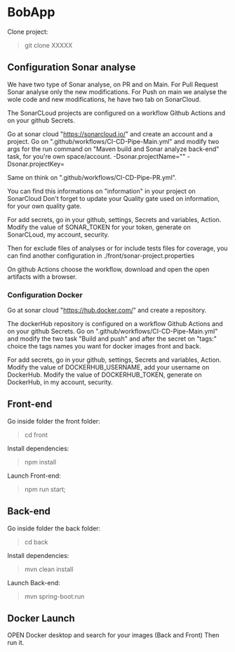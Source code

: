 # BobApp

Clone project:

> git clone XXXXX

## Configuration Sonar analyse

We have two type of Sonar analyse, on PR and on Main.
For Pull Request Sonar analyse only the new modifications.
For Push on main we analyse the wole code and new modifications, he have two tab on SonarCloud.


The SonarCLoud projects are configured on a workflow Github Actions and on your github Secrets.

Go at sonar cloud "https://sonarcloud.io/" and create an account and a project.
Go on ".github/workflows/CI-CD-Pipe-Main.yml" and modify two args for the run command on "Maven build and Sonar analyze back-end" task, for you're own space/account.
-Dsonar.projectName=""
-Dsonar.projectKey=

Same on think on ".github/workflows/CI-CD-Pipe-PR.yml".

You can find this informations on "information" in your project on SonarCloud
Don't forget to update your Quality gate used on information, for your own quality gate.


For add secrets, go in your github, settings, Secrets and variables, Action.
Modify the value of SONAR_TOKEN for your token, generate on SonarCLoud, my account, security.


Then for exclude files of analyses or for include tests files for coverage, you can find another configuration in ./front/sonar-project.properties 

On github Actions choose the workflow, download and open the open artifacts with a browser.

### Configuration Docker

Go at sonar cloud "https://hub.docker.com/" and create a repository.

The dockerHub repository is configured on a workflow Github Actions and on your github Secrets.
Go on ".github/workflows/CI-CD-Pipe-Main.yml" and modify the two task "Build and push" and after the secret on "tags:" choice the tags names you want for docker images front and back. 

For add secrets, go in your github, settings, Secrets and variables, Action.
Modify the value of DOCKERHUB_USERNAME, add your username on DockerHub.
Modify the value of DOCKERHUB_TOKEN, generate on DockerHub, in my account, security.

## Front-end 

Go inside folder the front folder:

> cd front

Install dependencies:

> npm install

Launch Front-end:

> npm run start;

## Back-end

Go inside folder the back folder:

> cd back

Install dependencies:

> mvn clean install

Launch Back-end:

>  mvn spring-boot:run

## Docker Launch

OPEN Docker desktop and search for your images (Back and Front)
Then run it.
